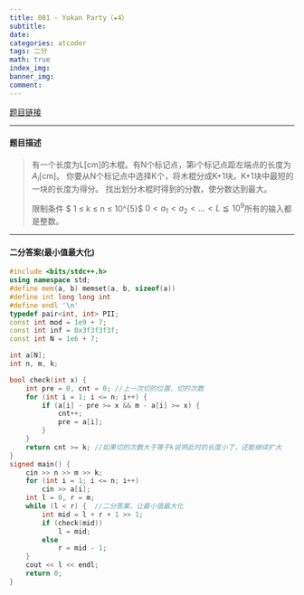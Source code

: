 ```yaml
---
title: 001 - Yokan Party（★4）
subtitle:
date:
categories: atcoder
tags: 二分
math: true
index_img:
banner_img: 
comment: 
---
```

[题目链接](https://atcoder.jp/contests/typical90/tasks/typical90_a)

---
#### 题目描述
> 有一个长度为L[cm]的木棍。有N个标记点，第i个标记点距左端点的长度为$A_{i}$[cm]。
> 你要从N个标记点中选择K个，将木棍分成K+1块。K+1块中最短的一块的长度为得分。
> 找出划分木棍时得到的分数，使分数达到最大。
>
> 限制条件
>$ 1 ≤ k ≤ n ≤ 10^{5}$
> $0 < a_{1} < a_{2}< ... < L ≦ 10^{9}$所有的输入都是整数。
---
#### 二分答案(最小值最大化)
```cpp
#include <bits/stdc++.h>
using namespace std;
#define mem(a, b) memset(a, b, sizeof(a))
#define int long long int
#define endl '\n'
typedef pair<int, int> PII;
const int mod = 1e9 + 7;
const int inf = 0x3f3f3f3f;
const int N = 1e6 + 7;

int a[N];
int n, m, k;

bool check(int x) {
    int pre = 0, cnt = 0; //上一次切的位置、切的次数
    for (int i = 1; i <= n; i++) {
        if (a[i] - pre >= x && m - a[i] >= x) {
            cnt++;
            pre = a[i];
        }
    }
    return cnt >= k; //如果切的次数大于等于k说明此时的长度小了，还能继续扩大
}
signed main() {
    cin >> n >> m >> k;
    for (int i = 1; i <= n; i++)
        cin >> a[i];
    int l = 0, r = m;
    while (l < r) {  //二分答案，让最小值最大化
        int mid = l + r + 1 >> 1;
        if (check(mid))
            l = mid;
        else
            r = mid - 1;
    }
    cout << l << endl;
    return 0;
}
```
